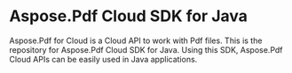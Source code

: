 # Aspose.Pdf Cloud SDK for Java
Aspose.Pdf for Cloud is a Cloud API to work with Pdf files. This is the repository for Aspose.Pdf Cloud SDK for Java. Using this SDK, Aspose.Pdf Cloud APIs can be easily used in Java applications.

